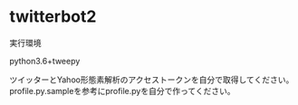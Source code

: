 # twitterbot2

実行環境

python3.6+tweepy

ツイッターとYahoo形態素解析のアクセストークンを自分で取得してください。
profile.py.sampleを参考にprofile.pyを自分で作ってください。